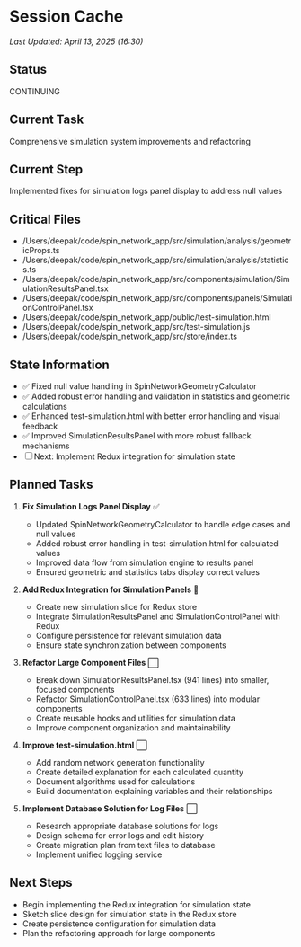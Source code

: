 # Session Cache

*Last Updated: April 13, 2025 (16:30)*

## Status
CONTINUING

## Current Task
Comprehensive simulation system improvements and refactoring

## Current Step
Implemented fixes for simulation logs panel display to address null values

## Critical Files
- /Users/deepak/code/spin_network_app/src/simulation/analysis/geometricProps.ts
- /Users/deepak/code/spin_network_app/src/simulation/analysis/statistics.ts
- /Users/deepak/code/spin_network_app/src/components/simulation/SimulationResultsPanel.tsx
- /Users/deepak/code/spin_network_app/src/components/panels/SimulationControlPanel.tsx
- /Users/deepak/code/spin_network_app/public/test-simulation.html
- /Users/deepak/code/spin_network_app/src/test-simulation.js
- /Users/deepak/code/spin_network_app/src/store/index.ts

## State Information
- ✅ Fixed null value handling in SpinNetworkGeometryCalculator
- ✅ Added robust error handling and validation in statistics and geometric calculations
- ✅ Enhanced test-simulation.html with better error handling and visual feedback
- ✅ Improved SimulationResultsPanel with more robust fallback mechanisms
- ☐ Next: Implement Redux integration for simulation state

## Planned Tasks
1. **Fix Simulation Logs Panel Display** ✅
   - Updated SpinNetworkGeometryCalculator to handle edge cases and null values
   - Added robust error handling in test-simulation.html for calculated values
   - Improved data flow from simulation engine to results panel
   - Ensured geometric and statistics tabs display correct values

2. **Add Redux Integration for Simulation Panels** 🔄
   - Create new simulation slice for Redux store
   - Integrate SimulationResultsPanel and SimulationControlPanel with Redux
   - Configure persistence for relevant simulation data
   - Ensure state synchronization between components

3. **Refactor Large Component Files** ⬜
   - Break down SimulationResultsPanel.tsx (941 lines) into smaller, focused components
   - Refactor SimulationControlPanel.tsx (633 lines) into modular components
   - Create reusable hooks and utilities for simulation data
   - Improve component organization and maintainability

4. **Improve test-simulation.html** ⬜
   - Add random network generation functionality
   - Create detailed explanation for each calculated quantity
   - Document algorithms used for calculations
   - Build documentation explaining variables and their relationships

5. **Implement Database Solution for Log Files** ⬜
   - Research appropriate database solutions for logs
   - Design schema for error logs and edit history
   - Create migration plan from text files to database
   - Implement unified logging service

## Next Steps
- Begin implementing the Redux integration for simulation state
- Sketch slice design for simulation state in the Redux store
- Create persistence configuration for simulation data
- Plan the refactoring approach for large components